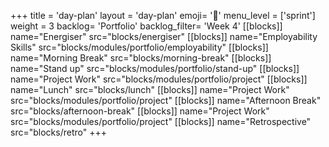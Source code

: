 +++
title = 'day-plan'
layout = 'day-plan'
emoji= '📝'
menu_level = ['sprint']
weight = 3
backlog= 'Portfolio'
backlog_filter= 'Week 4'
[[blocks]]
name="Energiser"
src="blocks/energiser"
[[blocks]]
name="Employability Skills"
src="blocks/modules/portfolio/employability"
[[blocks]]
name="Morning Break"
src="blocks/morning-break"
[[blocks]]
name="Stand up"
src="blocks/modules/portfolio/stand-up"
[[blocks]]
name="Project Work"
src="blocks/modules/portfolio/project"
[[blocks]]
name="Lunch"
src="blocks/lunch"
[[blocks]]
name="Project Work"
src="blocks/modules/portfolio/project"
[[blocks]]
name="Afternoon Break"
src="blocks/afternoon-break"
[[blocks]]
name="Project Work"
src="blocks/modules/portfolio/project"
[[blocks]]
name="Retrospective"
src="blocks/retro"
+++
